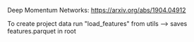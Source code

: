 Deep Momentum Networks: https://arxiv.org/abs/1904.04912

To create project data run "load_features" from utils --> saves features.parquet in root
